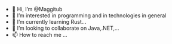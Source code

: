 - 👋 Hi, I’m @Maggitub
- 👀 I’m interested in programming and in technologies in general
- 🌱 I’m currently learning Rust...
- 💞️ I’m looking to collaborate on Java,.NET,...
- 📫 How to reach me ...

<!---
Maggitub/Maggitub is a ✨ special ✨ repository because its `README.md` (this file) appears on your GitHub profile.
You can click the Preview link to take a look at your changes.
--->
